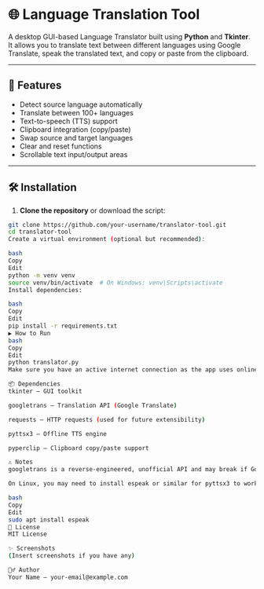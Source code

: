# 🌐 Language Translation Tool

A desktop GUI-based Language Translator built using **Python** and **Tkinter**. It allows you to translate text between different languages using Google Translate, speak the translated text, and copy or paste from the clipboard.

---

## 🚀 Features

- Detect source language automatically
- Translate between 100+ languages
- Text-to-speech (TTS) support
- Clipboard integration (copy/paste)
- Swap source and target languages
- Clear and reset functions
- Scrollable text input/output areas

---

## 🛠️ Installation

1. **Clone the repository** or download the script:

```bash
git clone https://github.com/your-username/translator-tool.git
cd translator-tool
Create a virtual environment (optional but recommended):

bash
Copy
Edit
python -m venv venv
source venv/bin/activate  # On Windows: venv\Scripts\activate
Install dependencies:

bash
Copy
Edit
pip install -r requirements.txt
▶️ How to Run
bash
Copy
Edit
python translator.py
Make sure you have an active internet connection as the app uses online translation services.

📦 Dependencies
tkinter – GUI toolkit

googletrans – Translation API (Google Translate)

requests – HTTP requests (used for future extensibility)

pyttsx3 – Offline TTS engine

pyperclip – Clipboard copy/paste support

⚠️ Notes
googletrans is a reverse-engineered, unofficial API and may break if Google updates their service.

On Linux, you may need to install espeak or similar for pyttsx3 to work correctly:

bash
Copy
Edit
sudo apt install espeak
📄 License
MIT License

✨ Screenshots
(Insert screenshots if you have any)

🙋‍♂️ Author
Your Name – your-email@example.com

